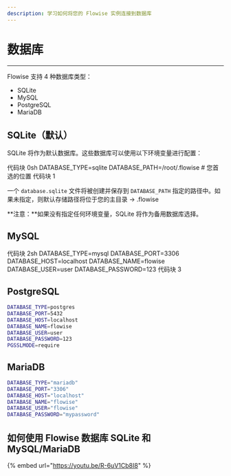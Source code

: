 ```yaml
---
description: 学习如何将您的 Flowise 实例连接到数据库
---
```


# 数据库

***

Flowise 支持 4 种数据库类型：

* SQLite
* MySQL
* PostgreSQL
* MariaDB

## SQLite（默认）

SQLite 将作为默认数据库。这些数据库可以使用以下环境变量进行配置：

代码块 0sh
DATABASE_TYPE=sqlite
DATABASE_PATH=/root/.flowise # 您首选的位置
代码块 1

一个 `database.sqlite` 文件将被创建并保存到 `DATABASE_PATH` 指定的路径中。如果未指定，则默认存储路径将位于您的主目录 -> .flowise

**注意：**如果没有指定任何环境变量，SQLite 将作为备用数据库选择。

## MySQL

代码块 2sh
DATABASE_TYPE=mysql
DATABASE_PORT=3306
DATABASE_HOST=localhost
DATABASE_NAME=flowise
DATABASE_USER=user
DATABASE_PASSWORD=123
代码块 3

## PostgreSQL

```sh
DATABASE_TYPE=postgres
DATABASE_PORT=5432
DATABASE_HOST=localhost
DATABASE_NAME=flowise
DATABASE_USER=user
DATABASE_PASSWORD=123
PGSSLMODE=require
```

## MariaDB

```bash
DATABASE_TYPE="mariadb"
DATABASE_PORT="3306"
DATABASE_HOST="localhost"
DATABASE_NAME="flowise"
DATABASE_USER="flowise"
DATABASE_PASSWORD="mypassword"
```

## 如何使用 Flowise 数据库 SQLite 和 MySQL/MariaDB

{% embed url="https://youtu.be/R-6uV1Cb8I8" %}
